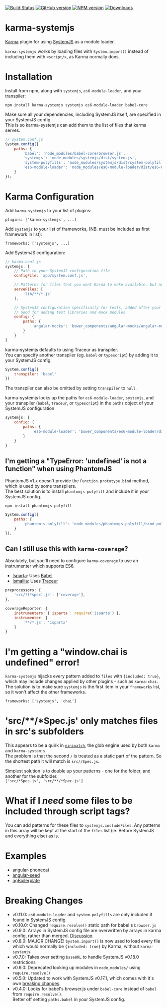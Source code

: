 [![Build Status](https://travis-ci.org/rolaveric/karma-systemjs.png?branch=master)](https://travis-ci.org/rolaveric/karma-systemjs)
[![GitHub version](http://img.shields.io/github/tag/rolaveric/karma-systemjs.svg)](https://github.com/rolaveric/karma-systemjs)
[![NPM version](http://img.shields.io/npm/v/karma-systemjs.svg)](https://npmjs.org/package/karma-systemjs)
[![Downloads](http://img.shields.io/npm/dm/karma-systemjs.svg)](https://npmjs.org/package/karma-systemjs)
# karma-systemjs
[Karma](http://karma-runner.github.io/) plugin for using [SystemJS](https://github.com/systemjs/systemjs) as a module loader.

`karma-systemjs` works by loading files with `System.import()` instead of including them with `<script/>`, as Karma normally does. 

# Installation

Install from npm, along with `systemjs`, `es6-module-loader`, and your transpiler:

`npm install karma-systemjs systemjs es6-module-loader babel-core`

Make sure all your dependencies, including SystemJS itself, are specified in your SystemJS config.  
This is so karma-systemjs can add them to the list of files that karma serves.

```js
// system.conf.js
System.config({
	paths: {
		'babel': 'node_modules/babel-core/browser.js',
		'systemjs': 'node_modules/systemjs/dist/system.js',
		'system-polyfills': 'node_modules/systemjs/dist/system-polyfills.js',
		'es6-module-loader': 'node_modules/es6-module-loader/dist/es6-module-loader.js'
	}
});
```

# Karma Configuration

Add `karma-systemjs` to your list of plugins:

`plugins: ['karma-systemjs', ...]`

Add `systemjs` to your list of frameworks, (NB. must be included as first framework in list):

`frameworks: ['systemjs', ...]`

Add SystemJS configuration:

```js
// karma.conf.js
systemjs: {
	// Path to your SystemJS configuration file
	configFile: 'app/system.conf.js',

	// Patterns for files that you want Karma to make available, but not loaded until a module requests them. eg. Third-party libraries.
	serveFiles: [
		'lib/**/*.js'
	],

	// SystemJS configuration specifically for tests, added after your config file.
	// Good for adding test libraries and mock modules
	config: {
		paths: {
			'angular-mocks': 'bower_components/angular-mocks/angular-mocks.js'
		}
	}
}
```

karma-systemjs defaults to using Traceur as transpiler.  
You can specify another transpiler (eg. `babel` or `typescript`) by adding it to your SystemJS config:

```js
System.config({
	transpiler: 'babel'
})
```

The transpiler can also be omitted by setting `transpiler` to `null`.

karma-systemjs looks up the paths for `es6-module-loader`, `systemjs`, and your transpiler (`babel`, `traceur`, or `typescript`)
in the `paths` object of your SystemJS configuration.  

```js
systemjs: {
	config: {
		paths: {
			'es6-module-loader': 'bower_components/es6-module-loader/dist/es6-module-loader.js'
		}
	}
}
```

## I'm getting a "TypeError: 'undefined' is not a function" when using PhantomJS

PhantomJS v1.x doesn't provide the `Function.prototype.bind` method, which is used by some transpilers.  
The best solution is to install `phantomjs-polyfill` and include it in your SystemJS config.

`npm install phantomjs-polyfill`

```js
System.config({
	paths: {
		'phantomjs-polyfill': 'node_modules/phantomjs-polyfill/bind-polyfill.js'
	}
});
```

## Can I still use this with `karma-coverage`?

Absolutely, but you'll need to configure `karma-coverage` to use an instrumenter which supports ES6.

- [Isparta](https://github.com/douglasduteil/isparta): Uses [Babel](https://babeljs.io/)
- [Ismailia](https://github.com/Spote/ismailia): Uses [Traceur](https://github.com/google/traceur-compiler)

```js
preprocessors: {
	'src/!(*spec).js': ['coverage'],
},

coverageReporter: {
	instrumenters: { isparta : require('isparta') },
	instrumenter: {
		'**/*.js': 'isparta'
	}
}
```

# I'm getting a "window.chai is undefined" error!

`karma-systemjs` hijacks every pattern added to `files` with `{included: true}`, which may include changes applied by other plugins - such as `karma-chai`.  
The solution is to make sure `systemjs` is the first item in your `frameworks` list, so it won't affect the other frameworks.

`frameworks: ['systemjs', 'chai']`

# 'src/**/*Spec.js' only matches files in src's subfolders

This appears to be a quirk in [`minimatch`](https://www.npmjs.com/package/minimatch), the glob engine used by both `karma` and `karma-systemjs`.  
The problem is that the second `/` is treated as a static part of the pattern. So the shortest path it will match is `src//Spec.js`.

Simplest solution is to double up your patterns - one for the folder, and another for the subfolder.  
`['src/*Spec.js', 'src/**/*Spec.js']`

# What if I *need* some files to be included through script tags?

You can add patterns for these files to `systemjs.includeFiles`.
Any patterns in this array will be kept at the start of the `files` list (ie. Before SystemJS and everything else) as is.

# Examples

* [angular-phonecat](https://github.com/rolaveric/angular-phonecat/tree/es6)
* [angular-seed](https://github.com/rolaveric/angular-seed/tree/es6)
* [ngBoilerplate](https://github.com/rolaveric/ngbp/tree/es6)

# Breaking Changes

* v0.11.0: `es6-module-loader` and `system-polyfills` are only included if found in SystemJS config.
* v0.10.0: Changed `require.resolve()` static path for babel's `browser.js`
* v0.9.0: Arrays in SystemJS config file are overwritten by arrays in karma config, rather than merged. [Discussion](https://github.com/rolaveric/karma-systemjs/issues/9#issuecomment-152029085) 
* v0.8.0: MAJOR CHANGE! `System.import()` is now used to load every file which would normally be `{included: true}` by Karma, without `karma-systemjs`.
* v0.7.0: Takes over setting `baseURL` to handle SystemJS v0.18.0 restrictions
* v0.6.0: Deprecated looking up modules in `node_modules/` using `require.resolve()`
* v0.5.0: Updated to work with SystemJS v0.17.1, which comes with it's own [breaking changes](https://github.com/systemjs/systemjs/releases/tag/0.17.0).
* v0.4.0: Looks for babel's browser.js under `babel-core` instead of `babel` from `require.resolve()`.  
Better off setting `paths.babel` in your SystemJS config.
